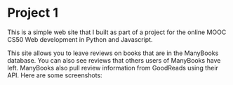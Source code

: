 # Project 1


This is a simple web site that I built as part of a project for the online MOOC CS50 Web development in Python and Javascript.  

This site allows you to leave reviews on books that are in the ManyBooks database.  You can also see reviews that others users of ManyBooks have left.  ManyBooks also pull review information from GoodReads using their API.  Here are some screenshots:



